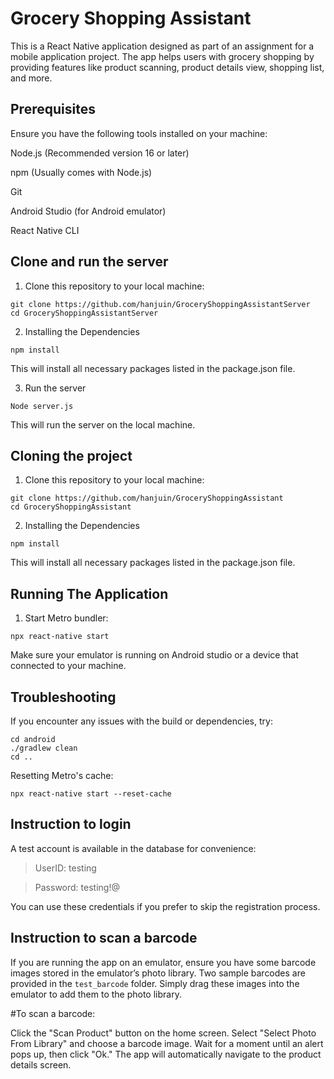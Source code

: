 # Grocery Shopping Assistant

This is a React Native application designed as part of an assignment for a mobile application project. The app helps users with grocery shopping by providing features like product scanning, product details view, shopping list, and more.

## Prerequisites

Ensure you have the following tools installed on your machine:

Node.js (Recommended version 16 or later)

npm (Usually comes with Node.js)

Git

Android Studio (for Android emulator)

React Native CLI

## Clone and run the server

1. Clone this repository to your local machine:
```
git clone https://github.com/hanjuin/GroceryShoppingAssistantServer
cd GroceryShoppingAssistantServer
```

2. Installing the Dependencies
```
npm install
```
This will install all necessary packages listed in the package.json file.

3. Run the server
```
Node server.js
```
This will run the server on the local machine.


## Cloning the project

1. Clone this repository to your local machine:

```
git clone https://github.com/hanjuin/GroceryShoppingAssistant
cd GroceryShoppingAssistant
```

2. Installing the Dependencies
```
npm install
```
This will install all necessary packages listed in the package.json file.

## Running The Application
1. Start Metro bundler:
```
npx react-native start
```
Make sure your emulator is running on Android studio or a device that connected to your machine. 


## Troubleshooting
If you encounter any issues with the build or dependencies, try:
```
cd android
./gradlew clean
cd ..
```
Resetting Metro's cache:
```
npx react-native start --reset-cache
```

## Instruction to login
A test account is available in the database for convenience:

> UserID: testing

> Password: testing!@

You can use these credentials if you prefer to skip the registration process.

## Instruction to scan a barcode
If you are running the app on an emulator, ensure you have some barcode images stored in the emulator’s photo library. 
Two sample barcodes are provided in the `test_barcode` folder. 
Simply drag these images into the emulator to add them to the photo library.

#To scan a barcode:

Click the "Scan Product" button on the home screen.
Select "Select Photo From Library" and choose a barcode image.
Wait for a moment until an alert pops up, then click "Ok."
The app will automatically navigate to the product details screen.
